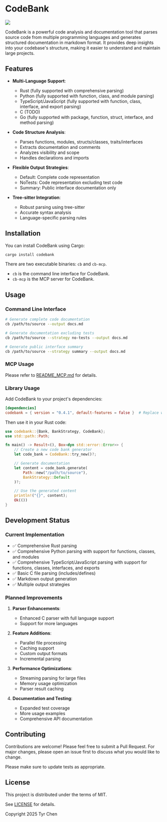 # CodeBank

![](https://github.com/tyrchen/rust-lib-template/workflows/build/badge.svg)

CodeBank is a powerful code analysis and documentation tool that parses source code from multiple programming languages and generates structured documentation in markdown format. It provides deep insights into your codebase's structure, making it easier to understand and maintain large projects.

## Features

- **Multi-Language Support**:
  - Rust (fully supported with comprehensive parsing)
  - Python (fully supported with function, class, and module parsing)
  - TypeScript/JavaScript (fully supported with function, class, interface, and export parsing)
  - C (TODO)
  - Go (fully supported with package, function, struct, interface, and method parsing)

- **Code Structure Analysis**:
  - Parses functions, modules, structs/classes, traits/interfaces
  - Extracts documentation and comments
  - Analyzes visibility and scope
  - Handles declarations and imports

- **Flexible Output Strategies**:
  - Default: Complete code representation
  - NoTests: Code representation excluding test code
  - Summary: Public interface documentation only

- **Tree-sitter Integration**:
  - Robust parsing using tree-sitter
  - Accurate syntax analysis
  - Language-specific parsing rules

## Installation

You can install CodeBank using Cargo:

```bash
cargo install codebank
```

There are two executable binaries: `cb` and `cb-mcp`.

- `cb` is the command line interface for CodeBank.
- `cb-mcp` is the MCP server for CodeBank.

## Usage

### Command Line Interface

```bash
# Generate complete code documentation
cb /path/to/source --output docs.md

# Generate documentation excluding tests
cb /path/to/source --strategy no-tests --output docs.md

# Generate public interface summary
cb /path/to/source --strategy summary --output docs.md
```

### MCP Usage

Please refer to [README_MCP.md](README_MCP.md) for details.

### Library Usage

Add CodeBank to your project's dependencies:

```toml
[dependencies]
codebank = { version = "0.4.1", default-features = false }  # Replace with actual version
```

Then use it in your Rust code:

```rust
use codebank::{Bank, BankStrategy, CodeBank};
use std::path::Path;

fn main() -> Result<(), Box<dyn std::error::Error>> {
    // Create a new code bank generator
    let code_bank = CodeBank::try_new()?;

    // Generate documentation
    let content = code_bank.generate(
        Path::new("/path/to/source"),
        BankStrategy::Default
    )?;

    // Use the generated content
    println!("{}", content);
    Ok(())
}
```

## Development Status

### Current Implementation

- ✅ Comprehensive Rust parsing
- ✅ Comprehensive Python parsing with support for functions, classes, and modules
- ✅ Comprehensive TypeScript/JavaScript parsing with support for functions, classes, interfaces, and exports
- ✅ Basic C file parsing (includes/defines)
- ✅ Markdown output generation
- ✅ Multiple output strategies

### Planned Improvements

1. **Parser Enhancements**:
   - Enhanced C parser with full language support
   - Support for more languages

2. **Feature Additions**:
   - Parallel file processing
   - Caching support
   - Custom output formats
   - Incremental parsing

3. **Performance Optimizations**:
   - Streaming parsing for large files
   - Memory usage optimization
   - Parser result caching

4. **Documentation and Testing**:
   - Expanded test coverage
   - More usage examples
   - Comprehensive API documentation

## Contributing

Contributions are welcome! Please feel free to submit a Pull Request. For major changes, please open an issue first to discuss what you would like to change.

Please make sure to update tests as appropriate.

## License

This project is distributed under the terms of MIT.

See [LICENSE](LICENSE.md) for details.

Copyright 2025 Tyr Chen
